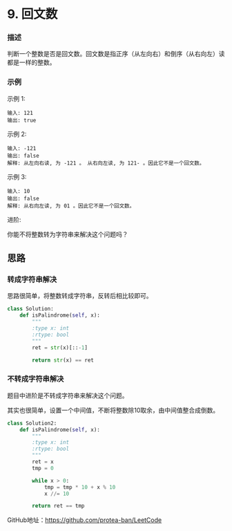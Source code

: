 # 9. 回文数

### 描述

判断一个整数是否是回文数。回文数是指正序（从左向右）和倒序（从右向左）读都是一样的整数。

### 示例

示例 1:

    输入: 121
    输出: true

示例 2:

    输入: -121
    输出: false
    解释: 从左向右读, 为 -121 。 从右向左读, 为 121- 。因此它不是一个回文数。

示例 3:

    输入: 10
    输出: false
    解释: 从右向左读, 为 01 。因此它不是一个回文数。

进阶:

你能不将整数转为字符串来解决这个问题吗？

## 思路

### 转成字符串解决

思路很简单，将整数转成字符串，反转后相比较即可。

```python
class Solution:
    def isPalindrome(self, x):
        """
        :type x: int
        :rtype: bool
        """
        ret = str(x)[::-1]

        return str(x) == ret
```

### 不转成字符串解决

题目中进阶是不转成字符串来解决这个问题。

其实也很简单，设置一个中间值，不断将整数除10取余，由中间值整合成倒数。

```python
class Solution2:
    def isPalindrome(self, x):
        """
        :type x: int
        :rtype: bool
        """
        ret = x
        tmp = 0

        while x > 0:
            tmp = tmp * 10 + x % 10
            x //= 10

        return ret == tmp
```

GitHub地址：https://github.com/protea-ban/LeetCode